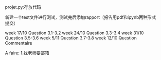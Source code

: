 projet.py:存放代码

新建一个test文件进行测试，测试完后添加rapport（报告用pdf和ipynb两种形式提交）

week 17/10 Question 3.1-3.2
week 24/10 Question 3.3-3.4
week 31/10 Question 3.5-3.6
week 5/11 Question 3.7-3.8
week 12/10 Question Commentaire 

A faire:
1.找老师要邮箱
